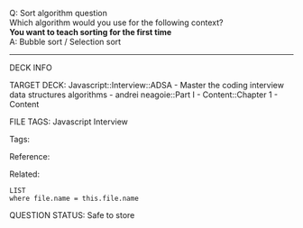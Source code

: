 Q: Sort algorithm question  
Which algorithm would you use for the following context?  
**You want to teach sorting for the first time**  
A: Bubble sort / Selection sort
<!--ID: 1690376045662-->

---

DECK INFO

TARGET DECK: Javascript::Interview::ADSA - Master the coding interview data structures algorithms - andrei neagoie::Part I - Content::Chapter 1 - Content

FILE TAGS: Javascript Interview

Tags:

Reference:

Related:

```dataview
LIST
where file.name = this.file.name
```

QUESTION STATUS: Safe to store